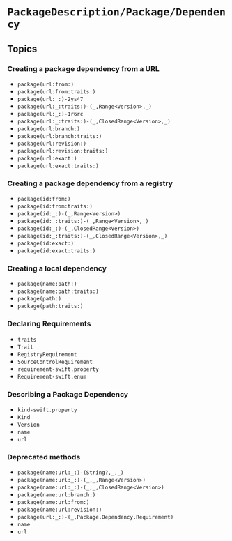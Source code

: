 # ``PackageDescription/Package/Dependency``

## Topics

### Creating a package dependency from a URL

- ``package(url:from:)``
- ``package(url:from:traits:)``
- ``package(url:_:)-2ys47``
- ``package(url:_:traits:)-(_,Range<Version>,_)``
- ``package(url:_:)-1r6rc``
- ``package(url:_:traits:)-(_,ClosedRange<Version>,_)``
- ``package(url:branch:)``
- ``package(url:branch:traits:)``
- ``package(url:revision:)``
- ``package(url:revision:traits:)``
- ``package(url:exact:)``
- ``package(url:exact:traits:)``

### Creating a package dependency from a registry

- ``package(id:from:)``
- ``package(id:from:traits:)``
- ``package(id:_:)-(_,Range<Version>)``
- ``package(id:_:traits:)-(_,Range<Version>,_)``
- ``package(id:_:)-(_,ClosedRange<Version>)``
- ``package(id:_:traits:)-(_,ClosedRange<Version>,_)``
- ``package(id:exact:)``
- ``package(id:exact:traits:)``

### Creating a local dependency

- ``package(name:path:)``
- ``package(name:path:traits:)``
- ``package(path:)``
- ``package(path:traits:)``

### Declaring Requirements

- ``traits``
- ``Trait``
- ``RegistryRequirement``
- ``SourceControlRequirement``
- ``requirement-swift.property``
- ``Requirement-swift.enum``

### Describing a Package Dependency

- ``kind-swift.property``
- ``Kind``
- ``Version``
- ``name``
- ``url``

### Deprecated methods

- ``package(name:url:_:)-(String?,_,_)``
- ``package(name:url:_:)-(_,_,Range<Version>)``
- ``package(name:url:_:)-(_,_,ClosedRange<Version>)``
- ``package(name:url:branch:)``
- ``package(name:url:from:)``
- ``package(name:url:revision:)``
- ``package(url:_:)-(_,Package.Dependency.Requirement)``
- ``name``
- ``url``
